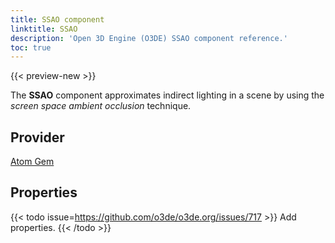 ```yaml
---
title: SSAO component
linktitle: SSAO
description: 'Open 3D Engine (O3DE) SSAO component reference.'
toc: true
---
```


{{< preview-new >}}

The **SSAO** component approximates indirect lighting in a scene by using the *screen space ambient occlusion* technique.


## Provider ##

[Atom Gem](/docs/atom-guide)


## Properties

{{< todo issue=https://github.com/o3de/o3de.org/issues/717 >}}
Add properties.
{{< /todo >}}